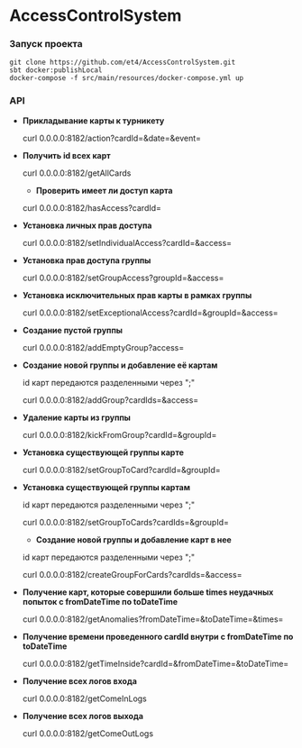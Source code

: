 # AccessControlSystem
### Запуск проекта

```
git clone https://github.com/et4/AccessControlSystem.git
sbt docker:publishLocal
docker-compose -f src/main/resources/docker-compose.yml up
```

### API
* __Прикладывание карты к турникету__

  curl 0.0.0.0:8182/action?cardId=&date=&event=
  
* __Получить id всех карт__

  curl 0.0.0.0:8182/getAllCards
  
  * __Проверить имеет ли доступ карта__

  curl 0.0.0.0:8182/hasAccess?cardId=

* __Установка личных прав доступа__

  curl 0.0.0.0:8182/setIndividualAccess?cardId=&access=

* __Установка прав доступа группы__

  curl 0.0.0.0:8182/setGroupAccess?groupId=&access=
  
* __Установка исключительных прав карты в рамках группы__

  curl 0.0.0.0:8182/setExceptionalAccess?cardId=&groupId=&access=
  
* __Создание пустой группы__

  curl 0.0.0.0:8182/addEmptyGroup?access=
  
* __Создание новой группы и добавление её картам__

  id карт передаются разделенными через ";"
  
  curl 0.0.0.0:8182/addGroup?cardIds=&access=
  
* __Удаление карты из группы__

  curl 0.0.0.0:8182/kickFromGroup?cardId=&groupId=
  
* __Установка существующей группы карте__

  curl 0.0.0.0:8182/setGroupToCard?cardId=&groupId=

* __Установка существующей группы картам__

  id карт передаются разделенными через ";"
  
  curl 0.0.0.0:8182/setGroupToCards?cardIds=&groupId=  
  
  * __Создание новой группы и добавление карт в нее__

  id карт передаются разделенными через ";"
  
  curl 0.0.0.0:8182/createGroupForCards?cardIds=&access=

* __Получение карт, которые совершили больше times неудачных попыток с fromDateTime по toDateTime__

  curl 0.0.0.0:8182/getAnomalies?fromDateTime=&toDateTime=&times=

* __Получение времени проведенного cardId внутри с fromDateTime по toDateTime__

  curl 0.0.0.0:8182/getTimeInside?cardId=&fromDateTime=&toDateTime=
  
* __Получение всех логов входа__

  curl 0.0.0.0:8182/getComeInLogs
  
* __Получение всех логов выхода__

  curl 0.0.0.0:8182/getComeOutLogs
